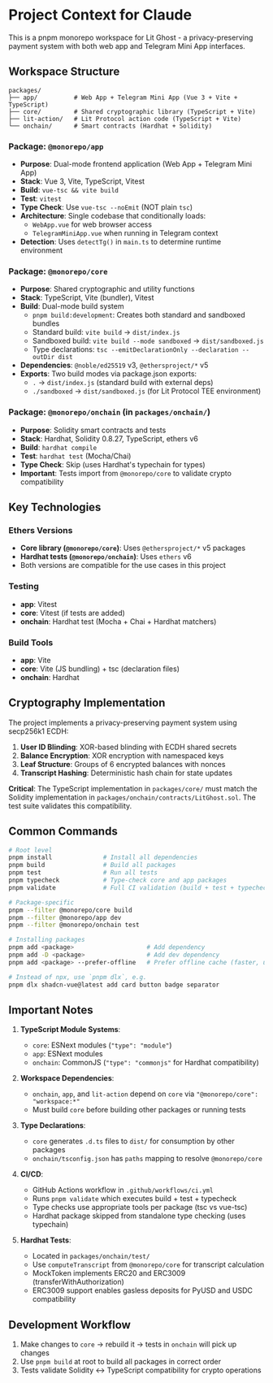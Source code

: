 # Project Context for Claude

This is a pnpm monorepo workspace for Lit Ghost - a privacy-preserving payment system with both web app and Telegram Mini App interfaces.

## Workspace Structure

```
packages/
├── app/          # Web App + Telegram Mini App (Vue 3 + Vite + TypeScript)
├── core/         # Shared cryptographic library (TypeScript + Vite)
├── lit-action/   # Lit Protocol action code (TypeScript + Vite)
└── onchain/      # Smart contracts (Hardhat + Solidity)
```

### Package: `@monorepo/app`
- **Purpose**: Dual-mode frontend application (Web App + Telegram Mini App)
- **Stack**: Vue 3, Vite, TypeScript, Vitest
- **Build**: `vue-tsc && vite build`
- **Test**: `vitest`
- **Type Check**: Use `vue-tsc --noEmit` (NOT plain `tsc`)
- **Architecture**: Single codebase that conditionally loads:
  - `WebApp.vue` for web browser access
  - `TelegramMiniApp.vue` when running in Telegram context
- **Detection**: Uses `detectTg()` in `main.ts` to determine runtime environment

### Package: `@monorepo/core`
- **Purpose**: Shared cryptographic and utility functions
- **Stack**: TypeScript, Vite (bundler), Vitest
- **Build**: Dual-mode build system
  - `pnpm build:development`: Creates both standard and sandboxed bundles
  - Standard build: `vite build` → `dist/index.js`
  - Sandboxed build: `vite build --mode sandboxed` → `dist/sandboxed.js`
  - Type declarations: `tsc --emitDeclarationOnly --declaration --outDir dist`
- **Dependencies**: `@noble/ed25519` v3, `@ethersproject/*` v5
- **Exports**: Two build modes via package.json exports:
  - `.` → `dist/index.js` (standard build with external deps)
  - `./sandboxed` → `dist/sandboxed.js` (for Lit Protocol TEE environment)

### Package: `@monorepo/onchain` (in `packages/onchain/`)
- **Purpose**: Solidity smart contracts and tests
- **Stack**: Hardhat, Solidity 0.8.27, TypeScript, ethers v6
- **Build**: `hardhat compile`
- **Test**: `hardhat test` (Mocha/Chai)
- **Type Check**: Skip (uses Hardhat's typechain for types)
- **Important**: Tests import from `@monorepo/core` to validate crypto compatibility

## Key Technologies

### Ethers Versions
- **Core library (`@monorepo/core`)**: Uses `@ethersproject/*` v5 packages
- **Hardhat tests (`@monorepo/onchain`)**: Uses `ethers` v6
- Both versions are compatible for the use cases in this project

### Testing
- **app**: Vitest
- **core**: Vitest (if tests are added)
- **onchain**: Hardhat test (Mocha + Chai + Hardhat matchers)

### Build Tools
- **app**: Vite
- **core**: Vite (JS bundling) + tsc (declaration files)
- **onchain**: Hardhat

## Cryptography Implementation

The project implements a privacy-preserving payment system using secp256k1 ECDH:

1. **User ID Blinding**: XOR-based blinding with ECDH shared secrets
2. **Balance Encryption**: XOR encryption with namespaced keys
3. **Leaf Structure**: Groups of 6 encrypted balances with nonces
4. **Transcript Hashing**: Deterministic hash chain for state updates

**Critical**: The TypeScript implementation in `packages/core/` must match the Solidity implementation in `packages/onchain/contracts/LitGhost.sol`. The test suite validates this compatibility.

## Common Commands

```bash
# Root level
pnpm install              # Install all dependencies
pnpm build                # Build all packages
pnpm test                 # Run all tests
pnpm typecheck            # Type-check core and app packages
pnpm validate             # Full CI validation (build + test + typecheck)

# Package-specific
pnpm --filter @monorepo/core build
pnpm --filter @monorepo/app dev
pnpm --filter @monorepo/onchain test

# Installing packages
pnpm add <package>                    # Add dependency
pnpm add -D <package>                 # Add dev dependency
pnpm add <package> --prefer-offline   # Prefer offline cache (faster, use this when possible)

# Instead of npx, use `pnpm dlx`, e.g.
pnpm dlx shadcn-vue@latest add card button badge separator
```

## Important Notes

1. **TypeScript Module Systems**:
   - `core`: ESNext modules (`"type": "module"`)
   - `app`: ESNext modules
   - `onchain`: CommonJS (`"type": "commonjs"` for Hardhat compatibility)

2. **Workspace Dependencies**:
   - `onchain`, `app`, and `lit-action` depend on `core` via `"@monorepo/core": "workspace:*"`
   - Must build `core` before building other packages or running tests

3. **Type Declarations**:
   - `core` generates `.d.ts` files to `dist/` for consumption by other packages
   - `onchain/tsconfig.json` has `paths` mapping to resolve `@monorepo/core`

4. **CI/CD**:
   - GitHub Actions workflow in `.github/workflows/ci.yml`
   - Runs `pnpm validate` which executes build + test + typecheck
   - Type checks use appropriate tools per package (tsc vs vue-tsc)
   - Hardhat package skipped from standalone type checking (uses typechain)

5. **Hardhat Tests**:
   - Located in `packages/onchain/test/`
   - Use `computeTranscript` from `@monorepo/core` for transcript calculation
   - MockToken implements ERC20 and ERC3009 (transferWithAuthorization)
   - ERC3009 support enables gasless deposits for PyUSD and USDC compatibility

## Development Workflow

1. Make changes to `core` → rebuild it → tests in `onchain` will pick up changes
2. Use `pnpm build` at root to build all packages in correct order
3. Tests validate Solidity ↔ TypeScript compatibility for crypto operations
